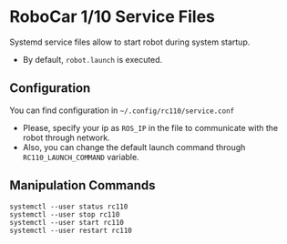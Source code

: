 # RoboCar 1/10 Service Files

Systemd service files allow to start robot during system startup.

* By default, `robot.launch` is executed.

## Configuration

You can find configuration in `~/.config/rc110/service.conf`

* Please, specify your ip as `ROS_IP` in the file to communicate with the robot through network.
* Also, you can change the default launch command through `RC110_LAUNCH_COMMAND` variable.

## Manipulation Commands
```
systemctl --user status rc110
systemctl --user stop rc110
systemctl --user start rc110
systemctl --user restart rc110
```
